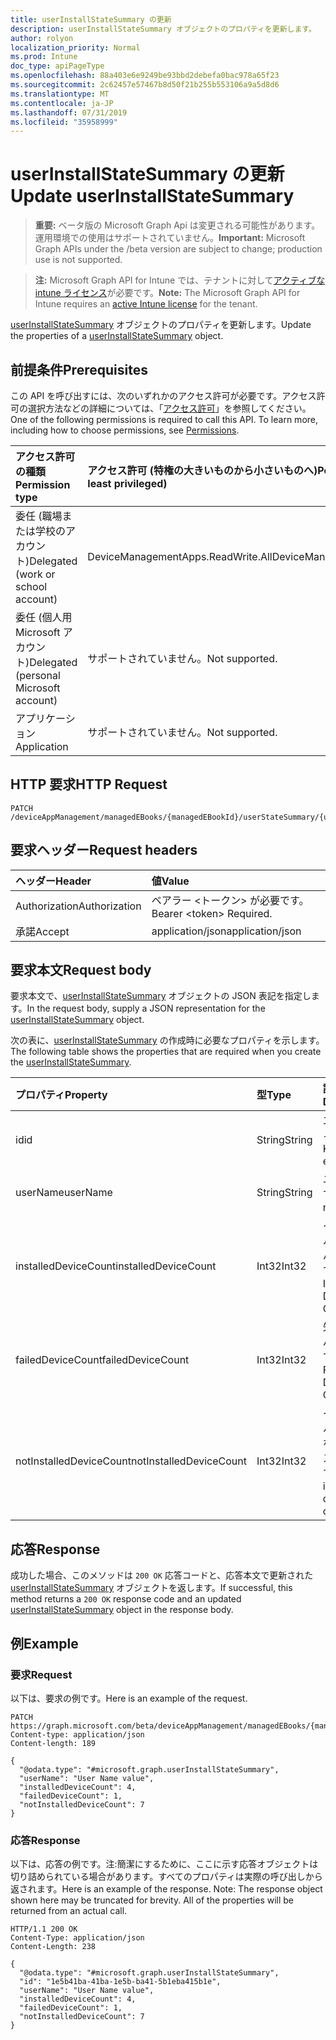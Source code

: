 ```yaml
---
title: userInstallStateSummary の更新
description: userInstallStateSummary オブジェクトのプロパティを更新します。
author: rolyon
localization_priority: Normal
ms.prod: Intune
doc_type: apiPageType
ms.openlocfilehash: 88a403e6e9249be93bbd2debefa0bac978a65f23
ms.sourcegitcommit: 2c62457e57467b8d50f21b255b553106a9a5d8d6
ms.translationtype: MT
ms.contentlocale: ja-JP
ms.lasthandoff: 07/31/2019
ms.locfileid: "35958999"
---
```

# <a name="update-userinstallstatesummary"></a><span data-ttu-id="6072f-103">userInstallStateSummary の更新</span><span class="sxs-lookup"><span data-stu-id="6072f-103">Update userInstallStateSummary</span></span>

> <span data-ttu-id="6072f-104">**重要:** ベータ版の Microsoft Graph Api は変更される可能性があります。運用環境での使用はサポートされていません。</span><span class="sxs-lookup"><span data-stu-id="6072f-104">**Important:** Microsoft Graph APIs under the /beta version are subject to change; production use is not supported.</span></span>

> <span data-ttu-id="6072f-105">**注:** Microsoft Graph API for Intune では、テナントに対して[アクティブな intune ライセンス](https://go.microsoft.com/fwlink/?linkid=839381)が必要です。</span><span class="sxs-lookup"><span data-stu-id="6072f-105">**Note:** The Microsoft Graph API for Intune requires an [active Intune license](https://go.microsoft.com/fwlink/?linkid=839381) for the tenant.</span></span>

<span data-ttu-id="6072f-106">[userInstallStateSummary](../resources/intune-books-userinstallstatesummary.md) オブジェクトのプロパティを更新します。</span><span class="sxs-lookup"><span data-stu-id="6072f-106">Update the properties of a [userInstallStateSummary](../resources/intune-books-userinstallstatesummary.md) object.</span></span>

## <a name="prerequisites"></a><span data-ttu-id="6072f-107">前提条件</span><span class="sxs-lookup"><span data-stu-id="6072f-107">Prerequisites</span></span>
<span data-ttu-id="6072f-p101">この API を呼び出すには、次のいずれかのアクセス許可が必要です。アクセス許可の選択方法などの詳細については、「[アクセス許可](/graph/permissions-reference)」を参照してください。</span><span class="sxs-lookup"><span data-stu-id="6072f-p101">One of the following permissions is required to call this API. To learn more, including how to choose permissions, see [Permissions](/graph/permissions-reference).</span></span>

|<span data-ttu-id="6072f-110">アクセス許可の種類</span><span class="sxs-lookup"><span data-stu-id="6072f-110">Permission type</span></span>|<span data-ttu-id="6072f-111">アクセス許可 (特権の大きいものから小さいものへ)</span><span class="sxs-lookup"><span data-stu-id="6072f-111">Permissions (from most to least privileged)</span></span>|
|:---|:---|
|<span data-ttu-id="6072f-112">委任 (職場または学校のアカウント)</span><span class="sxs-lookup"><span data-stu-id="6072f-112">Delegated (work or school account)</span></span>|<span data-ttu-id="6072f-113">DeviceManagementApps.ReadWrite.All</span><span class="sxs-lookup"><span data-stu-id="6072f-113">DeviceManagementApps.ReadWrite.All</span></span>|
|<span data-ttu-id="6072f-114">委任 (個人用 Microsoft アカウント)</span><span class="sxs-lookup"><span data-stu-id="6072f-114">Delegated (personal Microsoft account)</span></span>|<span data-ttu-id="6072f-115">サポートされていません。</span><span class="sxs-lookup"><span data-stu-id="6072f-115">Not supported.</span></span>|
|<span data-ttu-id="6072f-116">アプリケーション</span><span class="sxs-lookup"><span data-stu-id="6072f-116">Application</span></span>|<span data-ttu-id="6072f-117">サポートされていません。</span><span class="sxs-lookup"><span data-stu-id="6072f-117">Not supported.</span></span>|

## <a name="http-request"></a><span data-ttu-id="6072f-118">HTTP 要求</span><span class="sxs-lookup"><span data-stu-id="6072f-118">HTTP Request</span></span>
<!-- {
  "blockType": "ignored"
}
-->
``` http
PATCH /deviceAppManagement/managedEBooks/{managedEBookId}/userStateSummary/{userInstallStateSummaryId}
```

## <a name="request-headers"></a><span data-ttu-id="6072f-119">要求ヘッダー</span><span class="sxs-lookup"><span data-stu-id="6072f-119">Request headers</span></span>
|<span data-ttu-id="6072f-120">ヘッダー</span><span class="sxs-lookup"><span data-stu-id="6072f-120">Header</span></span>|<span data-ttu-id="6072f-121">値</span><span class="sxs-lookup"><span data-stu-id="6072f-121">Value</span></span>|
|:---|:---|
|<span data-ttu-id="6072f-122">Authorization</span><span class="sxs-lookup"><span data-stu-id="6072f-122">Authorization</span></span>|<span data-ttu-id="6072f-123">ベアラー &lt;トークン&gt; が必要です。</span><span class="sxs-lookup"><span data-stu-id="6072f-123">Bearer &lt;token&gt; Required.</span></span>|
|<span data-ttu-id="6072f-124">承諾</span><span class="sxs-lookup"><span data-stu-id="6072f-124">Accept</span></span>|<span data-ttu-id="6072f-125">application/json</span><span class="sxs-lookup"><span data-stu-id="6072f-125">application/json</span></span>|

## <a name="request-body"></a><span data-ttu-id="6072f-126">要求本文</span><span class="sxs-lookup"><span data-stu-id="6072f-126">Request body</span></span>
<span data-ttu-id="6072f-127">要求本文で、[userInstallStateSummary](../resources/intune-books-userinstallstatesummary.md) オブジェクトの JSON 表記を指定します。</span><span class="sxs-lookup"><span data-stu-id="6072f-127">In the request body, supply a JSON representation for the [userInstallStateSummary](../resources/intune-books-userinstallstatesummary.md) object.</span></span>

<span data-ttu-id="6072f-128">次の表に、[userInstallStateSummary](../resources/intune-books-userinstallstatesummary.md) の作成時に必要なプロパティを示します。</span><span class="sxs-lookup"><span data-stu-id="6072f-128">The following table shows the properties that are required when you create the [userInstallStateSummary](../resources/intune-books-userinstallstatesummary.md).</span></span>

|<span data-ttu-id="6072f-129">プロパティ</span><span class="sxs-lookup"><span data-stu-id="6072f-129">Property</span></span>|<span data-ttu-id="6072f-130">型</span><span class="sxs-lookup"><span data-stu-id="6072f-130">Type</span></span>|<span data-ttu-id="6072f-131">説明</span><span class="sxs-lookup"><span data-stu-id="6072f-131">Description</span></span>|
|:---|:---|:---|
|<span data-ttu-id="6072f-132">id</span><span class="sxs-lookup"><span data-stu-id="6072f-132">id</span></span>|<span data-ttu-id="6072f-133">String</span><span class="sxs-lookup"><span data-stu-id="6072f-133">String</span></span>|<span data-ttu-id="6072f-134">エンティティのキー。</span><span class="sxs-lookup"><span data-stu-id="6072f-134">Key of the entity.</span></span>|
|<span data-ttu-id="6072f-135">userName</span><span class="sxs-lookup"><span data-stu-id="6072f-135">userName</span></span>|<span data-ttu-id="6072f-136">String</span><span class="sxs-lookup"><span data-stu-id="6072f-136">String</span></span>|<span data-ttu-id="6072f-137">ユーザー名です。</span><span class="sxs-lookup"><span data-stu-id="6072f-137">User name.</span></span>|
|<span data-ttu-id="6072f-138">installedDeviceCount</span><span class="sxs-lookup"><span data-stu-id="6072f-138">installedDeviceCount</span></span>|<span data-ttu-id="6072f-139">Int32</span><span class="sxs-lookup"><span data-stu-id="6072f-139">Int32</span></span>|<span data-ttu-id="6072f-140">インストールされたデバイスの数です。</span><span class="sxs-lookup"><span data-stu-id="6072f-140">Installed Device Count.</span></span>|
|<span data-ttu-id="6072f-141">failedDeviceCount</span><span class="sxs-lookup"><span data-stu-id="6072f-141">failedDeviceCount</span></span>|<span data-ttu-id="6072f-142">Int32</span><span class="sxs-lookup"><span data-stu-id="6072f-142">Int32</span></span>|<span data-ttu-id="6072f-143">失敗したデバイスの数です。</span><span class="sxs-lookup"><span data-stu-id="6072f-143">Failed Device Count.</span></span>|
|<span data-ttu-id="6072f-144">notInstalledDeviceCount</span><span class="sxs-lookup"><span data-stu-id="6072f-144">notInstalledDeviceCount</span></span>|<span data-ttu-id="6072f-145">Int32</span><span class="sxs-lookup"><span data-stu-id="6072f-145">Int32</span></span>|<span data-ttu-id="6072f-146">インストールされていないデバイスの数です。</span><span class="sxs-lookup"><span data-stu-id="6072f-146">Not installed device count.</span></span>|



## <a name="response"></a><span data-ttu-id="6072f-147">応答</span><span class="sxs-lookup"><span data-stu-id="6072f-147">Response</span></span>
<span data-ttu-id="6072f-148">成功した場合、このメソッドは `200 OK` 応答コードと、応答本文で更新された [userInstallStateSummary](../resources/intune-books-userinstallstatesummary.md) オブジェクトを返します。</span><span class="sxs-lookup"><span data-stu-id="6072f-148">If successful, this method returns a `200 OK` response code and an updated [userInstallStateSummary](../resources/intune-books-userinstallstatesummary.md) object in the response body.</span></span>

## <a name="example"></a><span data-ttu-id="6072f-149">例</span><span class="sxs-lookup"><span data-stu-id="6072f-149">Example</span></span>

### <a name="request"></a><span data-ttu-id="6072f-150">要求</span><span class="sxs-lookup"><span data-stu-id="6072f-150">Request</span></span>
<span data-ttu-id="6072f-151">以下は、要求の例です。</span><span class="sxs-lookup"><span data-stu-id="6072f-151">Here is an example of the request.</span></span>
``` http
PATCH https://graph.microsoft.com/beta/deviceAppManagement/managedEBooks/{managedEBookId}/userStateSummary/{userInstallStateSummaryId}
Content-type: application/json
Content-length: 189

{
  "@odata.type": "#microsoft.graph.userInstallStateSummary",
  "userName": "User Name value",
  "installedDeviceCount": 4,
  "failedDeviceCount": 1,
  "notInstalledDeviceCount": 7
}
```

### <a name="response"></a><span data-ttu-id="6072f-152">応答</span><span class="sxs-lookup"><span data-stu-id="6072f-152">Response</span></span>
<span data-ttu-id="6072f-p102">以下は、応答の例です。注:簡潔にするために、ここに示す応答オブジェクトは切り詰められている場合があります。すべてのプロパティは実際の呼び出しから返されます。</span><span class="sxs-lookup"><span data-stu-id="6072f-p102">Here is an example of the response. Note: The response object shown here may be truncated for brevity. All of the properties will be returned from an actual call.</span></span>
``` http
HTTP/1.1 200 OK
Content-Type: application/json
Content-Length: 238

{
  "@odata.type": "#microsoft.graph.userInstallStateSummary",
  "id": "1e5b41ba-41ba-1e5b-ba41-5b1eba415b1e",
  "userName": "User Name value",
  "installedDeviceCount": 4,
  "failedDeviceCount": 1,
  "notInstalledDeviceCount": 7
}
```





